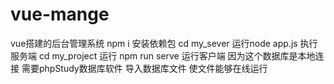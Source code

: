 # vue-mange
vue搭建的后台管理系统
npm i 安装依赖包
cd my_sever 运行node app.js 执行服务端
cd my_project 运行 npm run serve 运行客户端 
因为这个数据库是本地连接  需要phpStudy数据库软件  导入数据库文件  使文件能够在线运行

